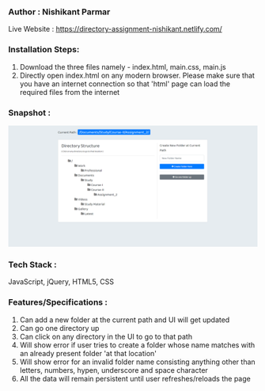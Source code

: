 ### Author : Nishikant Parmar

Live Website : https://directory-assignment-nishikant.netlify.com/

### Installation Steps:
1) Download the three files namely - index.html, main.css, main.js
2) Directly open index.html on any modern browser. Please make sure that you have an internet connection so that 'html' page can load the required files from the internet

### Snapshot :

![alt text](https://github.com/nishikantparmariam/Directory-UI/blob/master/snapshot1.png)

### Tech Stack :
JavaScript, jQuery, HTML5, CSS

### Features/Specifications :
1) Can add a new folder at the current path and UI will get updated
2) Can go one directory up
3) Can click on any directory in the UI to go to that path
4) Will show error if user tries to create a folder whose name matches with an already present folder 'at that location'
5) Will show error for an invalid folder name consisting anything other than letters, numbers, hypen, underscore and space character
6) All the data will remain persistent until user refreshes/reloads the page
